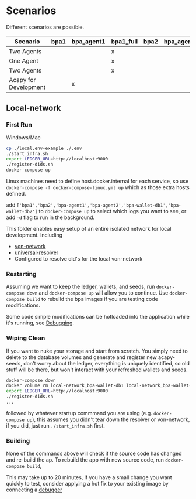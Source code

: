 # Scenarios

Different scenarios are possible.

Scenario | bpa1 | bpa_agent1 | bpa1_full | bpa2 | bpa_agent2 | bpa2_full |
--- | --- | --- | --- |--- |--- |--- |
Two Agents |  |  | x |  |  | x |
One Agent |  |  | x |  |  |  |
Two Agents |  |  | x |  |  | x |
Acapy for Development |  | x | |  |  | x |

## Local-network

### First Run

Windows/Mac

```sh
cp ./local.env-example ./.env
./start_infra.sh
export LEDGER_URL=http://localhost:9000
./register-dids.sh
docker-compose up 
```

Linux machines need to define host.docker.internal for each service, so use `docker-compose -f docker-compose-linux.yml up` which as those extra hosts defined.

add `['bpa1','bpa2','bpa-agent1','bpa-agent2','bpa-wallet-db1','bpa-wallet-db2']` to `docker-compose up` to  select which logs you want to see, or add `-d` flag to run in the background.

This folder enables easy setup of an entire isolated network for local development. Including

- [von-network](https://github.com/bcgov/von-network)
- [universal-resolver](https://github.com/decentralized-identity/universal-resolver)
- Configured to resolve did's for the local von-network

### Restarting

  Assuming we want to keep the ledger, wallets, and seeds, run `docker-compose down` and `docker-compose up` will allow you to continue. Use `docker-compose build` to rebuild the bpa images if you are testing code modifications.

  Some code simple modifications can be hotloaded into the application while it's running, see [Debugging](../DEBUGGING.md).

### Wiping Clean

  If you want to nuke your storage and start from scratch. You simply need to delete to the database volumes and generate and register new acapy-seeds, don't worry about the ledger, everything is uniquely identified, so old stuff will be there, but won't interact with your refreshed wallets and seeds.

```sh
docker-compose down 
docker volume rm local-network_bpa-wallet-db1 local-network_bpa-wallet-db2
export LEDGER_URL=http://localhost:9000
./register-dids.sh
...
```

  followed by whatever startup commmand you are using (e.g. `docker-compose up`), this assumes you didn't tear down the resolver or von-network, if you did, just run `./start_infra.sh` first.
  
### Building

  None of the commands above will check if the source code has changed and re-build the ap. To rebuild the app with new source code, run `docker-compose build`,

  This may take up to 20 minutes, if you have a small change you want quickly to test, consider applying a hot fix to your existing image by connecting a [debugger](../../docs/DEBUGGING.md)
